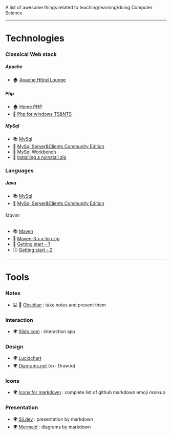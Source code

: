 A list of awesome things related to teaching/learning/doing Computer Science

---

# Technologies

### Classical Web stack
##### Apache
* :house: [Apache Httpd Lounge](http://apachelounge.com/)

##### Php
* :house: [Home PHP](https://www.php.net/)
* :floppy_disk: [Php for windows TS&NTS](https://windows.php.net/download#php-8.0)

##### MySql
* :books: [MySql](https://www.mysql.com/)
* :floppy_disk: [MySql Server&Clients Community Edition](https://dev.mysql.com/downloads/mysql/)
* :floppy_disk: [MySql Workbench](https://dev.mysql.com/downloads/workbench/)
* :book: [Installing a noinstall zip](https://dev.mysql.com/doc/refman/8.0/en/windows-install-archive.html)

### Languages
##### Java
* :books: [MySql](https://www.mysql.com/)
* :floppy_disk: [MySql Server&Clients Community Edition](https://dev.mysql.com/downloads/mysql/)
###### Maven
* :books: [Maven](https://maven.apache.org/scm.html)
* :floppy_disk: [Maven-3.x.x-bin.zip](https://downloads.apache.org/maven/maven-3)
* :book: [Getting start - 1](https://maven.apache.org/guides/getting-started/index.html)
* :clock5: [Getting start - 2](https://maven.apache.org/guides/getting-started/maven-in-five-minutes.html)
---

# Tools

### Notes
* :computer: :iphone: [Obsidian](https://obsidian.md/) : take notes and present them

### Interaction
* :earth_africa: [Slido.com](https://www.sli.do/) : interaction app

### Design
* :earth_africa: [Lucidchart](https://www.lucidchart.com/)
* :earth_africa: [Diagrams.net](https://app.diagrams.net/) (ex- Draw.io)

### Icons
* :earth_africa: [Icons for markdown](https://gist.github.com/rxaviers/7360908) : complete list of github markdown emoji markup

### Presentation
* :earth_africa: [Sli.dev](https://www.sli.dev/) : presentation by markdown
* :earth_africa: [Mermaid](https://mermaid-js.github.io/) : diagrams by markdown



